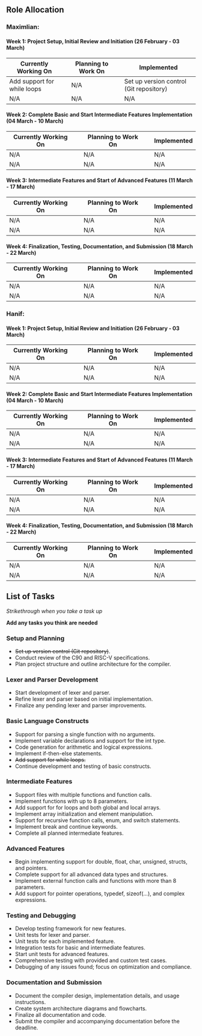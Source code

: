 ## Role Allocation

### Maximlian:

#### Week 1: Project Setup, Initial Review and Initiation (26 February - 03 March)
| Currently Working On | | Planning to Work On | | Implemented |
|--------------------------|-|------------------------------|-|---------------------------------|
| Add support for while loops | | N/A  | | Set up version control (Git repository) |
| N/A | | N/A | | N/A |


#### Week 2: Complete Basic and Start Intermediate Features Implementation (04 March - 10 March)

| Currently Working On | | Planning to Work On | | Implemented |
|--------------------------|-|------------------------------|-|---------------------------------|
| N/A | | N/A  | | N/A |
| N/A | | N/A | | N/A |

#### Week 3: Intermediate Features and Start of Advanced Features (11 March - 17 March)

| Currently Working On | | Planning to Work On | | Implemented |
|--------------------------|-|------------------------------|-|---------------------------------|
| N/A | | N/A  | | N/A |
| N/A | | N/A | | N/A |

#### Week 4: Finalization, Testing, Documentation, and Submission (18 March - 22 March)

| Currently Working On | | Planning to Work On | | Implemented |
|--------------------------|-|------------------------------|-|---------------------------------|
| N/A | | N/A  | | N/A |
| N/A | | N/A | | N/A |

### Hanif:

#### Week 1: Project Setup, Initial Review and Initiation (26 February - 03 March)

| Currently Working On | | Planning to Work On | | Implemented |
|--------------------------|-|------------------------------|-|---------------------------------|
| N/A | | N/A  | | N/A |
| N/A | | N/A | | N/A |

#### Week 2: Complete Basic and Start Intermediate Features Implementation (04 March - 10 March)

| Currently Working On | | Planning to Work On | | Implemented |
|--------------------------|-|------------------------------|-|---------------------------------|
| N/A | | N/A  | | N/A |
| N/A | | N/A | | N/A |

#### Week 3: Intermediate Features and Start of Advanced Features (11 March - 17 March)

| Currently Working On | | Planning to Work On | | Implemented |
|--------------------------|-|------------------------------|-|---------------------------------|
| N/A | | N/A  | | N/A |
| N/A | | N/A | | N/A |

#### Week 4: Finalization, Testing, Documentation, and Submission (18 March - 22 March)

| Currently Working On | | Planning to Work On | | Implemented |
|--------------------------|-|------------------------------|-|---------------------------------|
| N/A | | N/A  | | N/A |
| N/A | | N/A | | N/A |


## List of Tasks
*Strikethrough when you take a task up*

**Add any tasks you think are needed**

### Setup and Planning
- ~~Set up version control (Git repository)~~.
- Conduct review of the C90 and RISC-V specifications.
- Plan project structure and outline architecture for the compiler.

### Lexer and Parser Development

- Start development of lexer and parser.
- Refine lexer and parser based on initial implementation.
- Finalize any pending lexer and parser improvements.

### Basic Language Constructs

- Support for parsing a single function with no arguments.
- Implement variable declarations and support for the int type.
- Code generation for arithmetic and logical expressions.
- Implement if-then-else statements.
- ~~Add support for while loops.~~
- Continue development and testing of basic constructs.

### Intermediate Features

- Support files with multiple functions and function calls.
- Implement functions with up to 8 parameters.
- Add support for for loops and both global and local arrays.
- Implement array initialization and element manipulation.
- Support for recursive function calls, enum, and switch statements.
- Implement break and continue keywords.
- Complete all planned intermediate features.

### Advanced Features

- Begin implementing support for double, float, char, unsigned, structs, and pointers.
- Complete support for all advanced data types and structures.
- Implement external function calls and functions with more than 8 parameters.
- Add support for pointer operations, typedef, sizeof(...), and complex expressions.

### Testing and Debugging

- Develop testing framework for new features.
- Unit tests for lexer and parser.
- Unit tests for each implemented feature.
- Integration tests for basic and intermediate features.
- Start unit tests for advanced features.
- Comprehensive testing with provided and custom test cases.
- Debugging of any issues found; focus on optimization and compliance.

### Documentation and Submission

- Document the compiler design, implementation details, and usage instructions.
- Create system architecture diagrams and flowcharts.
- Finalize all documentation and code.
- Submit the compiler and accompanying documentation before the deadline.
